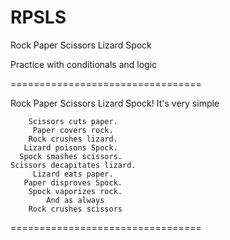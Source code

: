 # RPSLS
Rock Paper Scissors Lizard Spock

Practice with conditionals and logic 

=================================

 Rock Paper Scissors Lizard Spock!
         It's very simple
         
        Scissors cuts paper.
         Paper covers rock.
        Rock crushes lizard.
       Lizard poisons Spock.
      Spock smashes scissors.
    Scissors decapitates lizard.
         Lizard eats paper.
       Paper disproves Spock.
        Spock vaporizes rock.
            And as always
        Rock crushes scissors
        
  =================================
